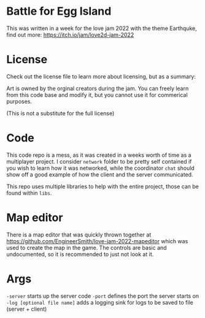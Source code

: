 # Battle for Egg Island
This was written in a week for the love jam 2022 with the theme Earthquke, find out more: https://itch.io/jam/love2d-jam-2022

# License
Check out the license file to learn more about licensing, but as a summary:

Art is owned by the orginal creators during the jam.
You can freely learn from this code base and modify it, but you cannot use it for commerical purposes. 

(This is not a substitute for the full license)

# Code
This code repo is a mess, as it was created in a weeks worth of time as a multiplayer project. I consider `network` folder to be pretty self contained if you wish to learn how it was networked, while the coordinator `chat` should show off a good example of how the client and the server communicated.

This repo uses multiple libraries to help with the entire project, those can be found within `libs`. 

# Map editor

There is a map editor that was quickly thrown together at https://github.com/EngineerSmith/love-jam-2022-mapeditor which was used to create the map in the game. The controls are basic and undocumented, so it is recommended to just not look at it.

# Args

`-server` starts up the server code
`-port` defines the port the server starts on
`-log [optional file name]` adds a logging sink for logs to be saved to file (server + client)
